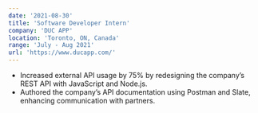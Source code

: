 ```yaml
---
date: '2021-08-30'
title: 'Software Developer Intern'
company: 'DUC APP'
location: 'Toronto, ON, Canada'
range: 'July - Aug 2021'
url: 'https://www.ducapp.com/'
---
```


- Increased external API usage by 75% by redesigning the company’s REST API with JavaScript and Node.js.
- Authored the company’s API documentation using Postman and Slate, enhancing communication with partners.
